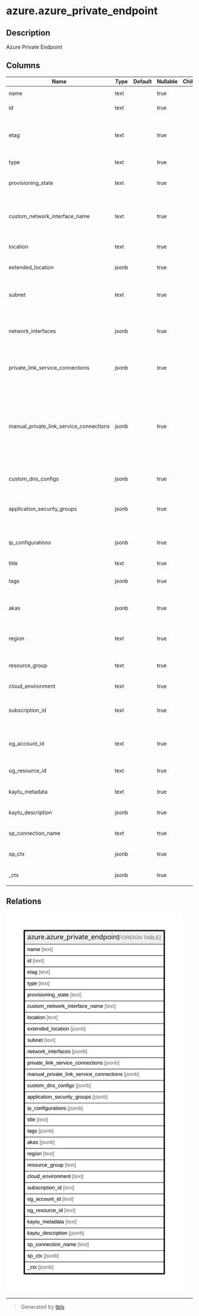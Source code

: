 # azure.azure_private_endpoint

## Description

Azure Private Endpoint

## Columns

| Name | Type | Default | Nullable | Children | Parents | Comment |
| ---- | ---- | ------- | -------- | -------- | ------- | ------- |
| name | text |  | true |  |  | The name of the private endpoint. |
| id | text |  | true |  |  | The ID of the private endpoint. |
| etag | text |  | true |  |  | A unique read-only string that changes whenever the resource is updated. |
| type | text |  | true |  |  | The type of the private endpoint. |
| provisioning_state | text |  | true |  |  | The provisioning state of the private endpoint resource. |
| custom_network_interface_name | text |  | true |  |  | The custom name of the network interface attached to the private endpoint. |
| location | text |  | true |  |  | The location of the private endpoint. |
| extended_location | jsonb |  | true |  |  | The extended location of the private endpoint. |
| subnet | text |  | true |  |  | The ID of the subnet from which the private IP will be allocated. |
| network_interfaces | jsonb |  | true |  |  | An array of references to the network interfaces created for this private endpoint. |
| private_link_service_connections | jsonb |  | true |  |  | A grouping of information about the connection to the remote resource. |
| manual_private_link_service_connections | jsonb |  | true |  |  | A grouping of information about the connection to the remote resource. Used when the network admin does not have access to approve connections to the remote resource. |
| custom_dns_configs | jsonb |  | true |  |  | An array of custom DNS configurations. |
| application_security_groups | jsonb |  | true |  |  | Application security groups in which the private endpoint IP configuration is included. |
| ip_configurations | jsonb |  | true |  |  | A list of IP configurations of the private endpoint. |
| title | text |  | true |  |  | Title of the resource. |
| tags | jsonb |  | true |  |  | Tags associated with the resource. |
| akas | jsonb |  | true |  |  | Array of globally unique identifier strings (also known as) for the resource. |
| region | text |  | true |  |  | The Azure region where the resource is located. |
| resource_group | text |  | true |  |  | The resource group in which the resource is located. |
| cloud_environment | text |  | true |  |  | The Azure Cloud Environment. |
| subscription_id | text |  | true |  |  | The Azure Subscription ID in which the resource is located. |
| og_account_id | text |  | true |  |  | The Platform Account ID in which the resource is located. |
| og_resource_id | text |  | true |  |  | The unique ID of the resource in opengovernance. |
| kaytu_metadata | text |  | true |  |  | Platform Metadata of the Azure resource. |
| kaytu_description | jsonb |  | true |  |  | The full model description of the resource |
| sp_connection_name | text |  | true |  |  | Steampipe connection name. |
| sp_ctx | jsonb |  | true |  |  | Steampipe context in JSON form. |
| _ctx | jsonb |  | true |  |  | Steampipe context in JSON form. |

## Relations

![er](azure.azure_private_endpoint.svg)

---

> Generated by [tbls](https://github.com/k1LoW/tbls)
